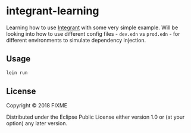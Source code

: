 # integrant-learning

Learning how to use [Integrant](https://github.com/weavejester/integrant) with some very simple example. Will be
looking into how to use different config files - `dev.edn` vs `prod.edn` - for different environments to simulate
dependency injection.

## Usage

```bash
lein run
```

## License

Copyright © 2018 FIXME

Distributed under the Eclipse Public License either version 1.0 or (at
your option) any later version.
